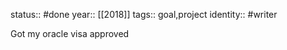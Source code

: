 status:: #done
year:: [[2018]]
tags:: goal,project
identity:: #writer


Got my oracle visa approved
